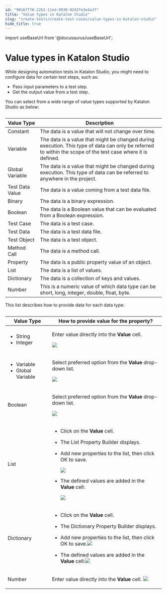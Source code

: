 ```yaml
---
id: "90167f70-22b2-11ed-9930-0242fe3e4a3f"
title: "Value types in Katalon Studio"
slug: "create-tests/create-test-cases/value-types-in-katalon-studio"
hide_title: true
---
```

import useBaseUrl from '@docusaurus/useBaseUrl';


# <a id="id" class="anchor_top_offset"/><a id="ariaid-title1" class="anchor_top_offset"/>Value types in <span xmlns="http://www.w3.org/1999/xhtml" className="ph">Katalon Studio</span> 

<p xmlns="http://www.w3.org/1999/xhtml" className="p">While designing automation tests in <span className="ph">Katalon Studio</span>, you might need to configure data for certain test steps, such as:</p> 
<ul xmlns="http://www.w3.org/1999/xhtml" className="ul"><li className="li">Pass input parameters to a test step.</li><li className="li">Get the output value from a test step.</li></ul> 
<p xmlns="http://www.w3.org/1999/xhtml" className="p">You can select from a wide range of value types supported by <span className="ph">Katalon Studio</span> as below:</p> 
<table xmlns="http://www.w3.org/1999/xhtml" className="table anchor_top_offset" id="id__2226624b-494b-4b3d-8811-aba9089013ff"><caption /><colgroup><col /><col /></colgroup><thead className="thead"><tr className><th className="entry anchor_top_offset" id="id__2226624b-494b-4b3d-8811-aba9089013ff__entry__1">Value Type</th><th className="entry anchor_top_offset" id="id__2226624b-494b-4b3d-8811-aba9089013ff__entry__2">Description</th></tr></thead><tbody className="tbody"><tr className><td className="entry" headers="id__2226624b-494b-4b3d-8811-aba9089013ff__entry__1 id__2226624b-494b-4b3d-8811-aba9089013ff__entry__2 ">Constant</td><td className="entry" headers="id__2226624b-494b-4b3d-8811-aba9089013ff__entry__1 id__2226624b-494b-4b3d-8811-aba9089013ff__entry__2 ">The data is a value that will not change over time.</td></tr><tr className><td className="entry" headers="id__2226624b-494b-4b3d-8811-aba9089013ff__entry__1 id__2226624b-494b-4b3d-8811-aba9089013ff__entry__2 ">Variable</td><td className="entry" headers="id__2226624b-494b-4b3d-8811-aba9089013ff__entry__1 id__2226624b-494b-4b3d-8811-aba9089013ff__entry__2 ">The data is a value that might be changed during execution. This type of data can only be referred to within the scope of the test case where it is defined.</td></tr><tr className><td className="entry" headers="id__2226624b-494b-4b3d-8811-aba9089013ff__entry__1 id__2226624b-494b-4b3d-8811-aba9089013ff__entry__2 ">Global Variable</td><td className="entry" headers="id__2226624b-494b-4b3d-8811-aba9089013ff__entry__1 id__2226624b-494b-4b3d-8811-aba9089013ff__entry__2 ">The data is a value that might be changed during execution. This type of data can be referred to anywhere in the project.</td></tr><tr className><td className="entry" headers="id__2226624b-494b-4b3d-8811-aba9089013ff__entry__1 id__2226624b-494b-4b3d-8811-aba9089013ff__entry__2 ">Test Data Value</td><td className="entry" headers="id__2226624b-494b-4b3d-8811-aba9089013ff__entry__1 id__2226624b-494b-4b3d-8811-aba9089013ff__entry__2 ">The data is a value coming from a test data file.</td></tr><tr className><td className="entry" headers="id__2226624b-494b-4b3d-8811-aba9089013ff__entry__1 id__2226624b-494b-4b3d-8811-aba9089013ff__entry__2 ">Binary</td><td className="entry" headers="id__2226624b-494b-4b3d-8811-aba9089013ff__entry__1 id__2226624b-494b-4b3d-8811-aba9089013ff__entry__2 ">The data is a binary expression.</td></tr><tr className><td className="entry" headers="id__2226624b-494b-4b3d-8811-aba9089013ff__entry__1 id__2226624b-494b-4b3d-8811-aba9089013ff__entry__2 ">Boolean</td><td className="entry" headers="id__2226624b-494b-4b3d-8811-aba9089013ff__entry__1 id__2226624b-494b-4b3d-8811-aba9089013ff__entry__2 ">The data is a Boolean value that can be evaluated from a Boolean expression.</td></tr><tr className><td className="entry" headers="id__2226624b-494b-4b3d-8811-aba9089013ff__entry__1 id__2226624b-494b-4b3d-8811-aba9089013ff__entry__2 ">Test Case</td><td className="entry" headers="id__2226624b-494b-4b3d-8811-aba9089013ff__entry__1 id__2226624b-494b-4b3d-8811-aba9089013ff__entry__2 ">The data is a test case.</td></tr><tr className><td className="entry" headers="id__2226624b-494b-4b3d-8811-aba9089013ff__entry__1 id__2226624b-494b-4b3d-8811-aba9089013ff__entry__2 ">Test Data</td><td className="entry" headers="id__2226624b-494b-4b3d-8811-aba9089013ff__entry__1 id__2226624b-494b-4b3d-8811-aba9089013ff__entry__2 ">The data is a test data file.</td></tr><tr className><td className="entry" headers="id__2226624b-494b-4b3d-8811-aba9089013ff__entry__1 id__2226624b-494b-4b3d-8811-aba9089013ff__entry__2 ">Test Object</td><td className="entry" headers="id__2226624b-494b-4b3d-8811-aba9089013ff__entry__1 id__2226624b-494b-4b3d-8811-aba9089013ff__entry__2 ">The data is a test object.</td></tr><tr className><td className="entry" headers="id__2226624b-494b-4b3d-8811-aba9089013ff__entry__1 id__2226624b-494b-4b3d-8811-aba9089013ff__entry__2 ">Method Call</td><td className="entry" headers="id__2226624b-494b-4b3d-8811-aba9089013ff__entry__1 id__2226624b-494b-4b3d-8811-aba9089013ff__entry__2 ">The data is a method call.</td></tr><tr className><td className="entry" headers="id__2226624b-494b-4b3d-8811-aba9089013ff__entry__1 id__2226624b-494b-4b3d-8811-aba9089013ff__entry__2 ">Property</td><td className="entry" headers="id__2226624b-494b-4b3d-8811-aba9089013ff__entry__1 id__2226624b-494b-4b3d-8811-aba9089013ff__entry__2 ">The data is a public property value of an object.</td></tr><tr className><td className="entry" headers="id__2226624b-494b-4b3d-8811-aba9089013ff__entry__1 id__2226624b-494b-4b3d-8811-aba9089013ff__entry__2 ">List</td><td className="entry" headers="id__2226624b-494b-4b3d-8811-aba9089013ff__entry__1 id__2226624b-494b-4b3d-8811-aba9089013ff__entry__2 ">The data is a list of values.</td></tr><tr className><td className="entry" headers="id__2226624b-494b-4b3d-8811-aba9089013ff__entry__1 id__2226624b-494b-4b3d-8811-aba9089013ff__entry__2 ">Dictionary</td><td className="entry" headers="id__2226624b-494b-4b3d-8811-aba9089013ff__entry__1 id__2226624b-494b-4b3d-8811-aba9089013ff__entry__2 ">The data is a collection of keys and values.</td></tr><tr className><td className="entry" headers="id__2226624b-494b-4b3d-8811-aba9089013ff__entry__1 id__2226624b-494b-4b3d-8811-aba9089013ff__entry__2 ">Number</td><td className="entry" headers="id__2226624b-494b-4b3d-8811-aba9089013ff__entry__1 id__2226624b-494b-4b3d-8811-aba9089013ff__entry__2 ">This is a numeric value of which data type can be short, long, integer, double, float, byte. </td></tr></tbody></table> 
<p xmlns="http://www.w3.org/1999/xhtml" className="p">This list describes how to provide data for each data type:</p> 
<table xmlns="http://www.w3.org/1999/xhtml" className="table anchor_top_offset" id="id__cacbd035-e94a-4c69-adf4-ab8594772360"><caption /><colgroup><col /><col /></colgroup><thead className="thead"><tr className><th className="entry anchor_top_offset" id="id__cacbd035-e94a-4c69-adf4-ab8594772360__entry__1">Value Type</th><th className="entry anchor_top_offset" id="id__cacbd035-e94a-4c69-adf4-ab8594772360__entry__2">How to provide value for the property?</th></tr></thead><tbody className="tbody"><tr className><td className="entry" headers="id__cacbd035-e94a-4c69-adf4-ab8594772360__entry__1 id__cacbd035-e94a-4c69-adf4-ab8594772360__entry__2 "><ul className="ul"><li className="li">String</li><li className="li">Integer</li></ul></td><td className="entry" headers="id__cacbd035-e94a-4c69-adf4-ab8594772360__entry__1 id__cacbd035-e94a-4c69-adf4-ab8594772360__entry__2 "><p className="p">Enter value directly into the <strong className="ph b">Value</strong> cell.</p><p className="p"> <img className="image" width={150} src={useBaseUrl("/53a74750-5a3d-11ed-a602-0242cfbc79b5.png")} /></p></td></tr><tr className><td className="entry" headers="id__cacbd035-e94a-4c69-adf4-ab8594772360__entry__1 id__cacbd035-e94a-4c69-adf4-ab8594772360__entry__2 "><ul className="ul"><li className="li">Variable</li><li className="li">Global Variable</li></ul></td><td className="entry" headers="id__cacbd035-e94a-4c69-adf4-ab8594772360__entry__1 id__cacbd035-e94a-4c69-adf4-ab8594772360__entry__2 "><p className="p">Select preferred option from the <strong className="ph b">Value</strong> drop-down list.</p><p className="p"><img className="image" width={400} src={useBaseUrl("/9b73b720-5a57-11ed-a602-0242cfbc79b5.png")} /></p></td></tr><tr className><td className="entry" headers="id__cacbd035-e94a-4c69-adf4-ab8594772360__entry__1 id__cacbd035-e94a-4c69-adf4-ab8594772360__entry__2 ">Boolean</td><td className="entry" headers="id__cacbd035-e94a-4c69-adf4-ab8594772360__entry__1 id__cacbd035-e94a-4c69-adf4-ab8594772360__entry__2 "><p className="p">Select preferred option from the <strong className="ph b">Value</strong> drop-down list.</p><p className="p"> <img className="image" width={200} src={useBaseUrl("/ac4596a0-5a3d-11ed-a602-0242cfbc79b5.png")} /></p></td></tr><tr className><td className="entry" headers="id__cacbd035-e94a-4c69-adf4-ab8594772360__entry__1 id__cacbd035-e94a-4c69-adf4-ab8594772360__entry__2 ">List</td><td className="entry" headers="id__cacbd035-e94a-4c69-adf4-ab8594772360__entry__1 id__cacbd035-e94a-4c69-adf4-ab8594772360__entry__2 "><ul className="ul"><li className="li">Click on the <strong className="ph b">Value</strong> cell.</li><li className="li"><p className="p">The <span className="ph uicontrol">List Property Builder</span> displays.</p></li><li className="li"><p className="p">Add new properties to the list, then click <span className="ph uicontrol">OK</span> to save.</p><p className="p"> <img className="image" width={400} src={useBaseUrl("/9b9663b0-5a3e-11ed-a602-0242cfbc79b5.png")} /></p></li><li className="li"><p className="p">The defined values are added in the <strong className="ph b">Value</strong> cell:</p><p className="p"> <img className="image" width={400} src={useBaseUrl("/dc994da0-5a3e-11ed-a602-0242cfbc79b5.png")} /></p></li></ul></td></tr><tr className><td className="entry" headers="id__cacbd035-e94a-4c69-adf4-ab8594772360__entry__1 id__cacbd035-e94a-4c69-adf4-ab8594772360__entry__2 ">Dictionary</td><td className="entry" headers="id__cacbd035-e94a-4c69-adf4-ab8594772360__entry__1 id__cacbd035-e94a-4c69-adf4-ab8594772360__entry__2 "><ul className="ul"><li className="li">Click on the <strong className="ph b">Value</strong> cell.</li><li className="li"><p className="p">The <span className="ph uicontrol">Dictionary Property Builder</span> displays.</p></li><li className="li"><p className="p">Add new properties to the list, then click <span className="ph uicontrol">OK</span> to save.<img className="image" width={400} src={useBaseUrl("/8ff99920-5a4b-11ed-a602-0242cfbc79b5.png")} /></p></li><li className="li">The defined values are added in the <strong className="ph b">Value</strong> cell:<img className="image" width={400} src={useBaseUrl("/cba9bfe0-5a4b-11ed-a602-0242cfbc79b5.png")} /></li></ul></td></tr><tr className><td className="entry" headers="id__cacbd035-e94a-4c69-adf4-ab8594772360__entry__1 id__cacbd035-e94a-4c69-adf4-ab8594772360__entry__2 ">Number</td><td className="entry" headers="id__cacbd035-e94a-4c69-adf4-ab8594772360__entry__1 id__cacbd035-e94a-4c69-adf4-ab8594772360__entry__2 "><p className="p">Enter value directly into the <strong className="ph b">Value</strong> cell. <img className="image" width={150} src={useBaseUrl("/63460930-a09c-11ed-998d-0242cfbc79b5.png")} /></p></td></tr></tbody></table> 
